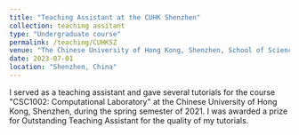```yaml
---
title: "Teaching Assistant at the CUHK Shenzhen"
collection: teaching assitant
type: "Undergraduate course"
permalink: /teaching/CUHKSZ
venue: "The Chinese University of Hong Kong, Shenzhen, School of Science and Engineering"
date: 2023-07-01
location: "Shenzhen, China"
---
```

I served as a teaching assistant and gave several tutorials for the course "CSC1002: Computational Laboratory" at the Chinese University of Hong Kong, Shenzhen, during the spring semester of 2021. I was awarded a prize for Outstanding Teaching Assistant for the quality of my tutorials.
